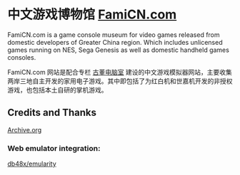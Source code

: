 # 中文游戏博物馆 [FamiCN.com](http://www.famicn.com)
FamiCN.com is a game console museum for video games released from domestic developers of Greater China region. Which includes unlicensed games running on NES, Sega Genesis as well as domestic handheld games consoles.

FamiCN.com 网站是配合专栏 [古董电脑室](https://pengan1987.github.io/) 建设的中文游戏模拟器网站，主要收集两岸三地自主开发的家用电子游戏。其中即包括了为红白机和世嘉机开发的非授权游戏，也包括本土自研的掌机游戏。

## Credits and Thanks
[Archive.org](https://www.archive.org)
### Web emulator integration:
[db48x/emularity](https://github.com/db48x/emularity)